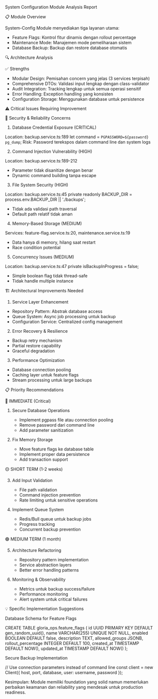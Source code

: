 System Configuration Module Analysis Report

📋 Module Overview

System-Config Module menyediakan tiga layanan utama:

- Feature Flags: Kontrol fitur dinamis dengan rollout percentage
- Maintenance Mode: Manajemen mode pemeliharaan sistem
- Database Backup: Backup dan restore database otomatis

🔍 Architecture Analysis

✅ Strengths

- Modular Design: Pemisahan concern yang jelas (3 services terpisah)
- Comprehensive DTOs: Validasi input lengkap dengan class-validator
- Audit Integration: Tracking lengkap untuk semua operasi sensitif
- Error Handling: Exception handling yang konsisten
- Configuration Storage: Menggunakan database untuk persistence

⚠️ Critical Issues Requiring Improvement

🚨 Security & Reliability Concerns

1. Database Credential Exposure (CRITICAL)

Location: backup.service.ts:189
let command = `PGPASSWORD=${password} pg_dump`;
Risk: Password terekspos dalam command line dan system logs

2. Command Injection Vulnerability (HIGH)

Location: backup.service.ts:189-212

- Parameter tidak disanitize dengan benar
- Dynamic command building tanpa escape

3. File System Security (HIGH)

Location: backup.service.ts:45
private readonly BACKUP_DIR = process.env.BACKUP_DIR || './backups';

- Tidak ada validasi path traversal
- Default path relatif tidak aman

4. Memory-Based Storage (MEDIUM)

Services: feature-flag.service.ts:20, maintenance.service.ts:19

- Data hanya di memory, hilang saat restart
- Race condition potential

5. Concurrency Issues (MEDIUM)

Location: backup.service.ts:47
private isBackupInProgress = false;

- Simple boolean flag tidak thread-safe
- Tidak handle multiple instance

🏗️ Architectural Improvements Needed

1. Service Layer Enhancement

- Repository Pattern: Abstrak database access
- Queue System: Async job processing untuk backup
- Configuration Service: Centralized config management

2. Error Recovery & Resilience

- Backup retry mechanism
- Partial restore capability
- Graceful degradation

3. Performance Optimization

- Database connection pooling
- Caching layer untuk feature flags
- Stream processing untuk large backups

📋 Priority Recommendations

🔴 IMMEDIATE (Critical)

1. Secure Database Operations
   - Implement pgpass file atau connection pooling
   - Remove password dari command line
   - Add parameter sanitization

2. Fix Memory Storage
   - Move feature flags ke database table
   - Implement proper data persistence
   - Add transaction support

🟡 SHORT TERM (1-2 weeks)

3. Add Input Validation
   - File path validation
   - Command injection prevention
   - Rate limiting untuk sensitive operations

4. Implement Queue System
   - Redis/Bull queue untuk backup jobs
   - Progress tracking
   - Concurrent backup prevention

🟢 MEDIUM TERM (1 month)

5. Architecture Refactoring
   - Repository pattern implementation
   - Service abstraction layers
   - Better error handling patterns

6. Monitoring & Observability
   - Metrics untuk backup success/failure
   - Performance monitoring
   - Alert system untuk critical failures

💡 Specific Implementation Suggestions

Database Schema for Feature Flags

CREATE TABLE gloria_ops.feature_flags (
id UUID PRIMARY KEY DEFAULT gen_random_uuid(),
name VARCHAR(255) UNIQUE NOT NULL,
enabled BOOLEAN DEFAULT false,
description TEXT,
allowed_groups JSONB,
rollout_percentage INTEGER DEFAULT 100,
created_at TIMESTAMP DEFAULT NOW(),
updated_at TIMESTAMP DEFAULT NOW()
);

Secure Backup Implementation

// Use connection parameters instead of command line
const client = new Client({
host, port, database, user: username, password
});

Kesimpulan: Module memiliki foundation yang solid namun memerlukan perbaikan keamanan dan reliability yang mendesak untuk production readiness.

